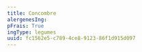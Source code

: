 ```yaml
---
title: Concombre
alergenesIng:
pFrais: True
ingType: legumes
uuid: fc1562e5-c789-4ce8-9123-86f1d915d097
---
```

